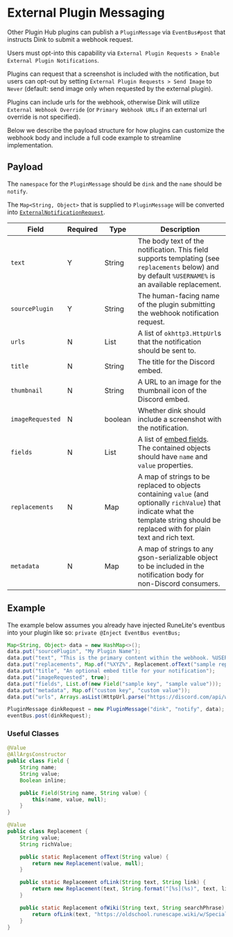 # External Plugin Messaging

Other Plugin Hub plugins can publish a `PluginMessage` via `EventBus#post` that instructs Dink to submit a webhook request.

Users must opt-into this capability via `External Plugin Requests > Enable External Plugin Notifications`.

Plugins can request that a screenshot is included with the notification, but users can opt-out by
setting `External Plugin Requests > Send Image` to `Never` (default: send image only when requested by the external plugin).

Plugins can include urls for the webhook, otherwise Dink will utilize `External Webhook Override`
(or `Primary Webhook URLs` if an external url override is not specified).

Below we describe the payload structure for how plugins can customize the webhook body and include a full code example to streamline implementation.

## Payload

The `namespace` for the `PluginMessage` should be `dink` and the `name` should be `notify`.

The `Map<String, Object>` that is supplied to `PluginMessage` will be converted into [`ExternalNotificationRequest`](../src/main/java/dinkplugin/domain/ExternalNotificationRequest.java).

| Field            | Required | Type    | Description                                                                                                                                                                             |
| ---------------- | -------- | ------- | --------------------------------------------------------------------------------------------------------------------------------------------------------------------------------------- |
| `text`           | Y        | String  | The body text of the notification. This field supports templating (see `replacements` below) and by default `%USERNAME%` is an available replacement.                                   |
| `sourcePlugin`   | Y        | String  | The human-facing name of the plugin submitting the webhook notification request.                                                                                                        |
| `urls`           | N        | List    | A list of `okhttp3.HttpUrl`s that the notification should be sent to.                                                                                                                   |
| `title`          | N        | String  | The title for the Discord embed.                                                                                                                                                        |
| `thumbnail`      | N        | String  | A URL to an image for the thumbnail icon of the Discord embed.                                                                                                                          |
| `imageRequested` | N        | boolean | Whether dink should include a screenshot with the notification.                                                                                                                         |
| `fields`         | N        | List    | A list of [embed fields](https://discord.com/developers/docs/resources/message#embed-object-embed-field-structure). The contained objects should have `name` and `value` properties.    |
| `replacements`   | N        | Map     | A map of strings to be replaced to objects containing `value` (and optionally `richValue`) that indicate what the template string should be replaced with for plain text and rich text. |
| `metadata`       | N        | Map     | A map of strings to any gson-serializable object to be included in the notification body for non-Discord consumers.                                                                     |

## Example

The example below assumes you already have injected RuneLite's eventbus into your plugin like so: `private @Inject EventBus eventBus;`

```java
Map<String, Object> data = new HashMap<>();
data.put("sourcePlugin", "My Plugin Name");
data.put("text", "This is the primary content within the webhook. %USERNAME% will automatically be replaced with the player name and you can define your own template replacements like %XYZ%");
data.put("replacements", Map.of("%XYZ%", Replacement.ofText("sample replacement")));
data.put("title", "An optional embed title for your notification");
data.put("imageRequested", true);
data.put("fields", List.of(new Field("sample key", "sample value")));
data.put("metadata", Map.of("custom key", "custom value"));
data.put("urls", Arrays.asList(HttpUrl.parse("https://discord.com/api/webhooks/a/b"), HttpUrl.parse("https://discord.com/api/webhooks/c/d")));

PluginMessage dinkRequest = new PluginMessage("dink", "notify", data);
eventBus.post(dinkRequest);
```

### Useful Classes

```java
@Value
@AllArgsConstructor
public class Field {
    String name;
    String value;
    Boolean inline;

    public Field(String name, String value) {
        this(name, value, null);
    }
}
```

```java
@Value
public class Replacement {
    String value;
    String richValue;

    public static Replacement ofText(String value) {
        return new Replacement(value, null);
    }

    public static Replacement ofLink(String text, String link) {
        return new Replacement(text, String.format("[%s](%s)", text, link));
    }

    public static Replacement ofWiki(String text, String searchPhrase) {
        return ofLink(text, "https://oldschool.runescape.wiki/w/Special:Search?search=" + UrlEscapers.urlPathSegmentEscaper().escape(searchPhrase));
    }
}
```
